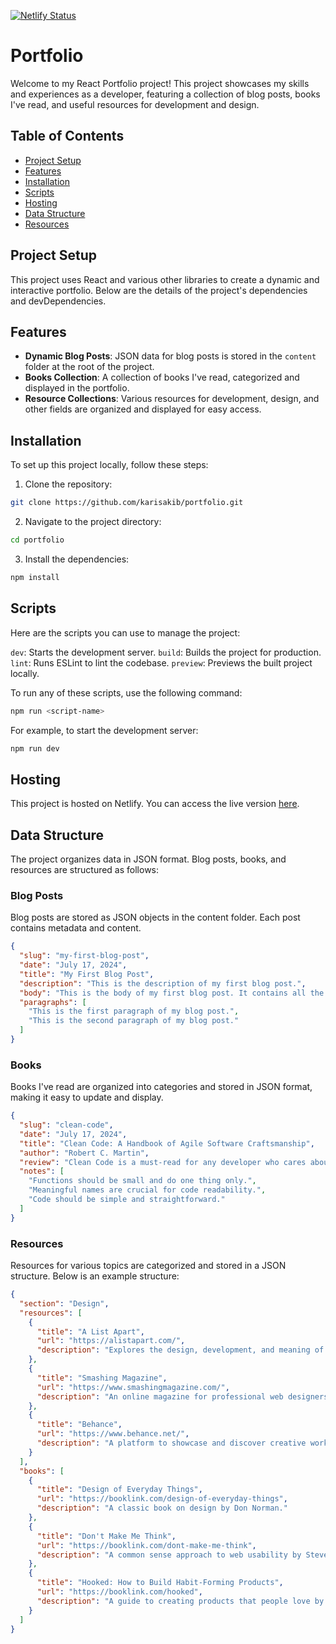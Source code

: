 [![Netlify Status](https://api.netlify.com/api/v1/badges/ed880f78-70a0-457c-b660-ab5eaa6b4646/deploy-status)](https://app.netlify.com/sites/karisakib/deploys)

# Portfolio

Welcome to my React Portfolio project! This project showcases my skills and experiences as a developer, featuring a collection of blog posts, books I've read, and useful resources for development and design.

## Table of Contents

- [Project Setup](#project-setup)
- [Features](#features)
- [Installation](#installation)
- [Scripts](#scripts)
- [Hosting](#hosting)
- [Data Structure](#data-structure)
- [Resources](#resources)

## Project Setup

This project uses React and various other libraries to create a dynamic and interactive portfolio. Below are the details of the project's dependencies and devDependencies.

## Features

- **Dynamic Blog Posts**: JSON data for blog posts is stored in the `content` folder at the root of the project.
- **Books Collection**: A collection of books I've read, categorized and displayed in the portfolio.
- **Resource Collections**: Various resources for development, design, and other fields are organized and displayed for easy access.

## Installation

To set up this project locally, follow these steps:

1. Clone the repository:

```bash
git clone https://github.com/karisakib/portfolio.git
```

2. Navigate to the project directory:

```bash
cd portfolio
```

3. Install the dependencies:

```bash
npm install
```

## Scripts

Here are the scripts you can use to manage the project:

`dev`: Starts the development server.
`build`: Builds the project for production.
`lint`: Runs ESLint to lint the codebase.
`preview`: Previews the built project locally.

To run any of these scripts, use the following command:

```bash
npm run <script-name>
```

For example, to start the development server:

```bash
npm run dev
```

## Hosting

This project is hosted on Netlify. You can access the live version [here](https://karisakib.com).


## Data Structure

The project organizes data in JSON format. Blog posts, books, and resources are structured as follows:

### Blog Posts
Blog posts are stored as JSON objects in the content folder. Each post contains metadata and content.
```json
{
  "slug": "my-first-blog-post",
  "date": "July 17, 2024",
  "title": "My First Blog Post",
  "description": "This is the description of my first blog post.",
  "body": "This is the body of my first blog post. It contains all the details and information about the topic I am discussing.",
  "paragraphs": [
    "This is the first paragraph of my blog post.",
    "This is the second paragraph of my blog post."
  ]
}
```

### Books
Books I've read are organized into categories and stored in JSON format, making it easy to update and display.

```json
{
  "slug": "clean-code",
  "date": "July 17, 2024",
  "title": "Clean Code: A Handbook of Agile Software Craftsmanship",
  "author": "Robert C. Martin",
  "review": "Clean Code is a must-read for any developer who cares about writing quality code. The book provides practical advice on how to write clean, readable, and maintainable code.",
  "notes": [
    "Functions should be small and do one thing only.",
    "Meaningful names are crucial for code readability.",
    "Code should be simple and straightforward."
  ]
}
```

### Resources
Resources for various topics are categorized and stored in a JSON structure. Below is an example structure:

```json
{
  "section": "Design",
  "resources": [
    {
      "title": "A List Apart",
      "url": "https://alistapart.com/",
      "description": "Explores the design, development, and meaning of web content, with a special focus on web standards and best practices."
    },
    {
      "title": "Smashing Magazine",
      "url": "https://www.smashingmagazine.com/",
      "description": "An online magazine for professional web designers and developers, with a focus on useful techniques, best practices, and valuable resources."
    },
    {
      "title": "Behance",
      "url": "https://www.behance.net/",
      "description": "A platform to showcase and discover creative work, featuring a variety of design projects and portfolios."
    }
  ],
  "books": [
    {
      "title": "Design of Everyday Things",
      "url": "https://booklink.com/design-of-everyday-things",
      "description": "A classic book on design by Don Norman."
    },
    {
      "title": "Don't Make Me Think",
      "url": "https://booklink.com/dont-make-me-think",
      "description": "A common sense approach to web usability by Steve Krug."
    },
    {
      "title": "Hooked: How to Build Habit-Forming Products",
      "url": "https://booklink.com/hooked",
      "description": "A guide to creating products that people love by Nir Eyal."
    }
  ]
}
```
